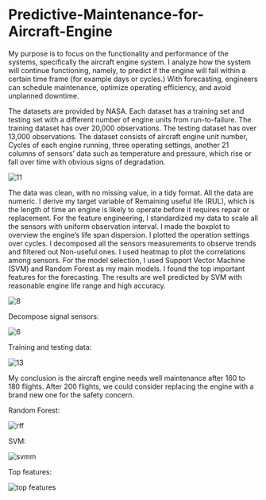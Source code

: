 # Predictive-Maintenance-for-Aircraft-Engine

My purpose is to focus on the functionality and performance of the systems, specifically the aircraft engine system. I analyze how the system will continue functioning, namely, to predict if the engine will fail within a certain time frame (for example days or cycles.) With forecasting, engineers can schedule maintenance, optimize operating efficiency, and avoid unplanned downtime.

The datasets are provided by NASA. Each dataset has a training set and testing set with a different number of engine units from run-to-failure. The training dataset has over 20,000 observations. The testing dataset has over 13,000 observations. The dataset consists of aircraft engine unit number, Cycles of each engine running, three operating settings, another 21 columns of sensors’ data such as temperature and pressure, which rise or fall over time with obvious signs of degradation.

![11](https://user-images.githubusercontent.com/32876600/107393103-637be700-6ac8-11eb-8e38-35f16a560113.JPG)

The data was clean, with no missing value, in a tidy format. All the data are numeric. I derive my target variable of Remaining useful life (RUL), which is the length of time an engine is likely to operate before it requires repair or replacement. For the feature engineering, I standardized my data to scale all the sensors with uniform observation interval. I made the boxplot to overview the engine’s life span dispersion. I plotted the operation settings over cycles. I decomposed all the sensors measurements to observe trends and filtered out Non-useful ones. I used heatmap to plot the correlations among sensors. 
For the model selection, I used Support Vector Machine (SVM) and Random Forest as my main models. I found the top important features for the forecasting. The results are well predicted by SVM with reasonable engine life range and high accuracy.  

![8](https://user-images.githubusercontent.com/32876600/107393227-8b6b4a80-6ac8-11eb-83dd-b141e9ae168d.png)

Decompose signal sensors:

![6](https://user-images.githubusercontent.com/32876600/107393272-9cb45700-6ac8-11eb-9212-3aa0ee70b95c.png)

Training and testing data:

![13](https://user-images.githubusercontent.com/32876600/107393550-ec931e00-6ac8-11eb-9f3c-6047b4816817.png)

My conclusion is the aircraft engine needs well maintenance after 160 to 180 flights. After 200 flights, we could consider replacing the engine with a brand new one for the safety concern.

Random Forest:

![rff](https://user-images.githubusercontent.com/32876600/107394159-8ce94280-6ac9-11eb-90a3-4ce81b215a75.JPG)

SVM:

![svmm](https://user-images.githubusercontent.com/32876600/107394215-9e324f00-6ac9-11eb-9d7c-366fe49c433c.JPG)

Top features:

![top features](https://user-images.githubusercontent.com/32876600/107394252-a9857a80-6ac9-11eb-84db-bba9a78752d3.JPG)
